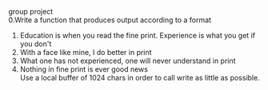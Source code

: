 group project                                                                  
0.Write a function that produces output according to a format
1. Education is when you read the fine print. Experience is what you get if you don't
2. With a face like mine, I do better in print                                      
3. What one has not experienced, one will never understand in print                
4. Nothing in fine print is ever good news                                          
Use a local buffer of 1024 chars in order to call write as little as possible.      
                                                                        
